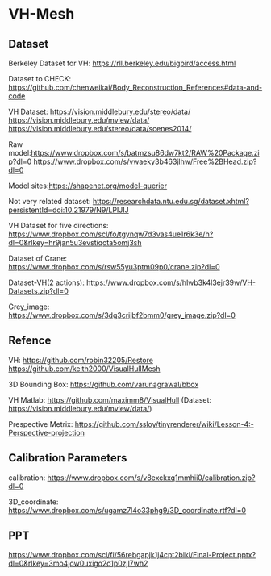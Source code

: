 # VH-Mesh
## Dataset
Berkeley Dataset for VH: https://rll.berkeley.edu/bigbird/access.html

Dataset to CHECK: https://github.com/chenweikai/Body_Reconstruction_References#data-and-code

VH Dataset: https://vision.middlebury.edu/stereo/data/ https://vision.middlebury.edu/mview/data/ https://vision.middlebury.edu/stereo/data/scenes2014/

Raw model:https://www.dropbox.com/s/batmzsu86dw7kt2/RAW%20Package.zip?dl=0 https://www.dropbox.com/s/vwaeky3b463jlhw/Free%2BHead.zip?dl=0

Model sites:https://shapenet.org/model-querier

Not very related dataset: https://researchdata.ntu.edu.sg/dataset.xhtml?persistentId=doi:10.21979/N9/LPIJIJ

VH Dataset for five directions: https://www.dropbox.com/scl/fo/tgynqw7d3vas4ue1r6k3e/h?dl=0&rlkey=hr9jan5u3evstiqota5omj3sh

Dataset of Crane: https://www.dropbox.com/s/rsw55yu3ptm09p0/crane.zip?dl=0

Dataset-VH(2 actions): https://www.dropbox.com/s/hlwb3k4l3ejr39w/VH-Datasets.zip?dl=0

Grey_image: https://www.dropbox.com/s/3dg3crijbf2bmm0/grey_image.zip?dl=0
## Refence
VH: https://github.com/robin32205/Restore  
    https://github.com/keith2000/VisualHullMesh

3D Bounding Box: https://github.com/varunagrawal/bbox

VH Matlab: https://github.com/maximm8/VisualHull (Dataset: https://vision.middlebury.edu/mview/data/)

Prespective Metrix: https://github.com/ssloy/tinyrenderer/wiki/Lesson-4:-Perspective-projection

## Calibration Parameters
calibration: https://www.dropbox.com/s/v8exckxq1mmhii0/calibration.zip?dl=0

3D_coordinate: https://www.dropbox.com/s/ugamz7l4o33phg9/3D_coordinate.rtf?dl=0

## PPT
https://www.dropbox.com/scl/fi/56rebgapjk1j4cpt2blkl/Final-Project.pptx?dl=0&rlkey=3mo4jow0uxigo2o1p0zjl7wh2
